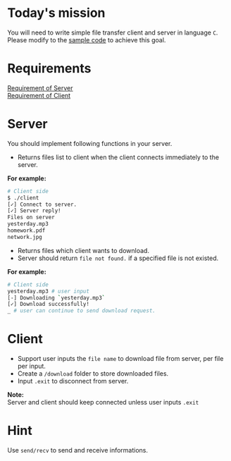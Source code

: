 
Today's mission
==
You will need to write simple file transfer client and server in language `C`.  
Please modify to the [sample code](#) to achieve this goal.

Requirements
==
[Requirement of Server](#server)  
[Requirement of Client](#client)

Server
==
You should implement following functions in your server.
- Returns files list to client when the client connects immediately to the server.  

**For example:**

```sh
# Client side
$ ./client
[✓] Connect to server.
[✓] Server reply!
Files on server
yesterday.mp3
homework.pdf
network.jpg
```
- Returns files which client wants to download.
- Server should return `file not found.` if a specified file is not existed.

**For example:**

```sh
# Client side
yesterday.mp3 # user input
[-] Downloading `yesterday.mp3`
[✓] Download successfully!
_ # user can continue to send download request.
```

Client
==
- Support user inputs the `file name` to download file from server, per file per input.  
- Create a `/download` folder to store downloaded files.
- Input `.exit` to disconnect from server. 

**Note:**    
Server and client should keep connected unless user inputs `.exit`

Hint
==
Use `send/recv` to send and receive informations.

